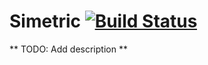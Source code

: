 # Simetric [![Build Status](https://travis-ci.org/lexmag/simetric.svg)](https://travis-ci.org/lexmag/simetric)

** TODO: Add description **
